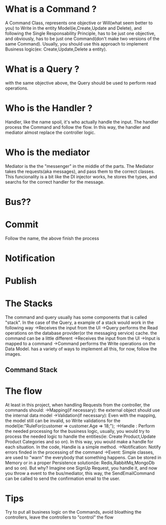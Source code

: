 # What is a Command ?
A Command Class, represents one objective or Will(what seem better to you) to Write in the entity Model(ie,Create,Update and Delete), and following the Single Responsability Principle, has to be just one objective, and obviously, has to be just one Command(don't make two versions of the same Command). Usually, you should use this approach to implement Business logic(ex: Create,Update,Delete a entity). 
# What is a Query ? 
with the same objective above, the Query should be used to perform read operations.
# Who is the Handler ?
Handler, like the name spoil, it's who actually handle the input. The handler process the Command and follow the flow. In this way, the handler and mediator almost replace the controller logic.
# Who is the mediator 
Mediator is the the "messenger" in the middle of the parts. The Mediator takes the requests(aka messages), and pass them to the correct classes. This funcionality is a bit like the DI injector works, he stores the types, and searchs for the correct handler for the message.
# Bus?? 

# Commit 
Follow the name, the above finish the process
# Notification 

# Publish

# The Stacks 
The command and query usually has some components that is called "stack". In the case of the Query, a example of a stack would work in the following way 
->Receives the input from the UI 
->Query performs the Read operations on the database provider(or the messaging service) cache. 
the command can be a little different 
->Receives the input from the UI
->Input is mapped to a command 
->Command performs the Write operations on the Data Model. 
has a variety of ways to implement all this, for now, follow the images. 


## Command Stack 

# The flow 
At least in this project, when handling Requests from the controller, the commands should: 
->Mapping(if necessary): the external object should use the internal data model
->Validation(if necessary): Even with the mapping, the model still can be invalid, so Write validations for the model(ie:"RuleFor(customer => customer.Age => 18;");
->Handle : Perform the needed processing for the business logic, usually, you would try to process the needed logic to handle the entities(ie: Create Product,Update Product Categories and so on). In this way, you would make a handle for each situation. In the code, Handle is a simple method.
->Notification: Notify errors finded in the processing of the command 
->Event: Simple classes, are used to "warn" the everybody that something happens. Can be stored in Memory or in a proper Persistence solution(ie: Redis,RabbitMq,MongoDb and so on). But why? Imagine one SignUp Request, you handle it, and now you throw a event to the bus/mediator, this way, the SendEmailCommand can be called to send the confirmation email to the user. 



# Tips
Try to put all business logic on the Commands, avoid bloathing the controllers, leave the controllers to "control" the flow
